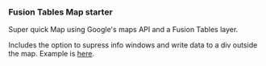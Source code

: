 ### Fusion Tables Map starter

Super quick Map using Google's maps API and a Fusion Tables layer.

Includes the option to supress info windows and write data to a div outside the map. Example is [here](http://projects.chrislkeller.com/snippets/fusion-tables-starter/).